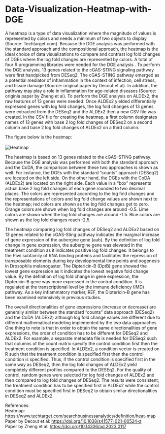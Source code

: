# Data-Visualization-Heatmap-with-DGE

A heatmap is a type of data visualization where the magnitude of values is represented by colors and needs a minimum of two objects to display (Source: Techtarget.com). Because the DGE analysis was performed with the standard approach and the compositional approach, the heatmap is the ideal choice of data visualizations to compare and contrast log fold changes of DGEs where the log fold changes are represented by colors. A total of four R programming libraries were needed for the DGE analysis . To perform the DGE analysis, 13 genes related to the cGAS-STING signaling pathway were first handpicked from DESeq2. The cGAS-STING pathway emerged as a potential mediator of inflammation in the context of infection, cell stress, and tissue damage (Source: original paper by Decout et al). In addition, the pathway may play a role in inflammation for age-related diseases (Source: originla paper by Zheng et al). To perform the DGE analysis on ALDEx2, the raw features of 13 genes were needed. Once ALDEx2 yielded differentially expressed genes with log fold changes, the log fold changes of 13 genes were extracted from the DESeq2 and the ALDEx2 then a new CSV file was created. In the CSV file for creating the heatmap, a first column designates names of 13 genes with base 2 log fold changes of DESeq2 on a second column and base 2 log fold changes of ALDEx2 on a third column.


The figure below is the heatmap:  <br />
 <br />
![Heatmap](https://github.com/echo4922/Data-Visualization-Heatmap-with-DGE/assets/112420424/eee728d6-093f-466d-a781-9fc397137ce2) <br />


The heatmap is based on 13 genes related to the cGAS-STING pathway. Because the DGE analysis was performed with both the standard approach and the CoDA, the comparison between these two approaches is shown as well. For instance, the DGEs with the standard “counts” approach (DESeq2) are located on the left side. On the other hand, the DGEs with the CoDA (ALDEx2) are located on the right side. Each value in a “box” represents actual base 2 log fold changes of each gene rounded to two decimal places. The colors are represented according to the log fold changes and the representations of colors and log fold change values are shown next to the heatmap; red colors are shown as the log fold changes get to zero. Orange colors are shown when log fold changes are around -0.5. Lime colors are shown when the log fold changes are around -1.5. Blue colors are shown as the log fold changes reach -2.5.

The heatmap comparing log fold changes of DESeq2 and ALDEx2 based on 13 genes related to the cGAS-Sting pathway indicates the marginal increase of gene expression of the aubergine gene (aub). By the definition of log fold change in gene expression, the aubergine gene was elevated in the treatment condition as it indicates positive log fold changes.  It belongs to the Piwi subfamily of RNA binding proteins and facilitates the repression of transposable elements during key developmental time points and oogenesis in Drosophila melanogaster. The Diptericin-B (DptB) gene showed the lowest gene expression as it indicates the lowest negative fold change value. By the definition of log fold change in gene expression, the Diptericin-B gene was more expressed in the control condition. It is regulated at the transcriptional level by the immune deficiency (IMD) pathway. As a key inflammatory marker, REF, the Diptericin-B gene has been examined extensively in previous studies.

The overall directionalities of gene expressions (increase or decrease) are generally similar between the standard “counts” data approach (DESeq2) and the CoDA (ALDEx2) although log fold change values are different due to different mathematical modeling implemented by the two data approaches. One thing to note is that in order to obtain the same directionalities of gene expressions, the order of condition has to be different for DESeq2 and ALDEx2. For example, a separate metadata file is needed for DESeq2 such that columns of the count matrix specify the control condition first then the treatment condition is specified. In ALDEx2, a condition vector is created on R such that the treatment condition is specified first then the control condition is specified. Thus, if the control condition is specified first in the same way as DESeq2, then the log fold changes of ALDEx2 yield completely different profiles compared to the DESEq2. For the quality of control, random genes were selected for log fold changes of ALDEx2 and then compared to log fold changes of DESeq2. The results were consistent; the treatment condition has to be specified first in ALDEx2 while the control condition must be specified first in DESeq2 to obtain similar directionalities in DESeq2 and ALDEx2.

References: <br />
Heatmap: https://www.techtarget.com/searchbusinessanalytics/definition/heat-map <br />
Paper by Decout et al: https://doi.org/10.1038/s41577-021-00524-z <br />
Paper by Zheng et al: https://doi.org/10.14336/ad.2023.0117 <br />
